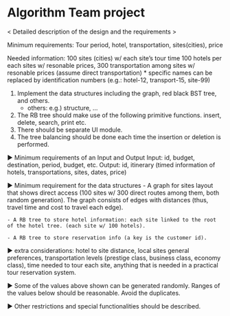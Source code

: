 # Algorithm Team project

< Detailed description of the design and the requirements >

Minimum requirements: Tour period, hotel, transportation, sites(cities), price

Needed information:
    100 sites (cities) w/ each site’s tour time
    100 hotels per each sites w/ resonable prices,
    300 transportation among sites w/ resonable prices (assume direct transportation)
    * specific names can be replaced by identification numbers
      (e.g.: hotel-12, transport-15, site-99)
      


1) Implement the data structures including the graph, red black BST tree, and others.
    * others: e.g.) structure, ...
2) The RB tree should make use of the following primitive functions.
   insert, delete, search, print etc.
3) There should be separate UI module.
4) The tree balancing should be done each time the insertion or deletion is performed.



▶ Minimum requirements of an Input and Output
    Input: id, budget, destination, period, budget, etc.
    Output: id, itinerary (timed information of hotels, transportations, sites, dates, price)
    
▶ Minimum requirement for the data structures
    - A graph for sites layout that shows direct access (100 sites w/ 300 direct routes among them, both random generation).
    The graph consists of edges with distances (thus, travel time and cost to travel each edge).
    
    - A RB tree to store hotel information: each site linked to the root of the hotel tree. (each site w/ 100 hotels).
    
    - A RB tree to store reservation info (a key is the customer id).
    
    

▶ extra considerations: hotel to site distance, local sites general preferences, transportation levels (prestige class, business class, economy class), time needed to tour each site, anything that is needed in a practical tour reservation system.

▶ Some of the values above shown can be generated randomly.
Ranges of the values below should be reasonable. Avoid the duplicates.

▶ Other restrictions and special functionalities should be described.
